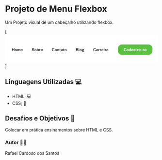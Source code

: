 # Projeto de Menu Flexbox
Um Projeto visual de um cabeçalho utilizando flexbox.

[<img src="./Screenshot_2.jpg" alt="Imagem da Tela Inicial">]

## Linguagens Utilizadas 💻
- HTML; 💻
- CSS; 🎨

## Desafios e Objetivos 🚀
Colocar em prática ensinamentos sobre HTML e CSS.

### Autor 🧑🏻
Rafael Cardoso dos Santos
